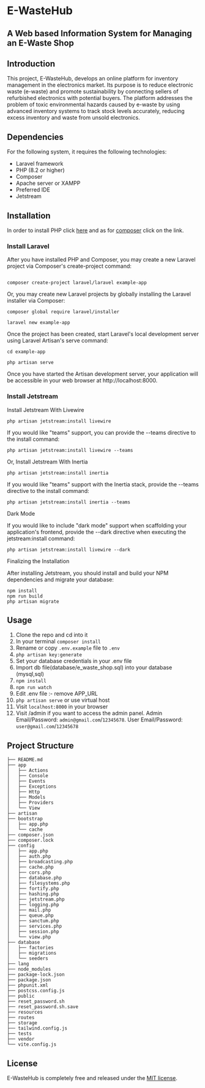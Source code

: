 # E-WasteHub
## A Web based Information System for Managing an E-Waste Shop

## Introduction

This project, E-WasteHub, develops an online platform for inventory management in the electronics market. Its purpose is to reduce electronic waste (e-waste) and promote sustainability by connecting sellers of refurbished electronics with potential buyers. The platform addresses the problem of toxic environmental hazards caused by e-waste by using advanced inventory systems to track stock levels accurately, reducing excess inventory and waste from unsold electronics.

## Dependencies

For the following system, it requires the following technologies:
- Laravel framework
- PHP (8.2 or higher)
- Composer
- Apache server or XAMPP
- Preferred IDE
- Jetstream

## Installation
In order to install PHP click [here](https://www.php.net/downloads) and as for [composer](https://getcomposer.org) click on the link.

### Install Laravel

After you have installed PHP and Composer, you may create a new Laravel project via Composer's create-project command:
```

composer create-project laravel/laravel example-app

```
Or, you may create new Laravel projects by globally installing the Laravel installer via Composer:
```
composer global require laravel/installer
 
laravel new example-app
```
Once the project has been created, start Laravel's local development server using Laravel Artisan's serve command:
```
cd example-app
 
php artisan serve
```
Once you have started the Artisan development server, your application will be accessible in your web browser at http://localhost:8000. 

### Install Jetstream

Install Jetstream With Livewire ​

```
php artisan jetstream:install livewire
```

If you would like "teams" support, you can provide the --teams directive to the install command:

```
php artisan jetstream:install livewire --teams
```

Or, Install Jetstream With Inertia ​

```
php artisan jetstream:install inertia
```

If you would like "teams" support with the Inertia stack, provide the --teams directive to the install command:

```
php artisan jetstream:install inertia --teams
```

Dark Mode ​

If you would like to include "dark mode" support when scaffolding your application's frontend, provide the --dark directive when executing the jetstream:install command:

```
php artisan jetstream:install livewire --dark
```

Finalizing the Installation ​

After installing Jetstream, you should install and build your NPM dependencies and migrate your database:

```
npm install
npm run build
php artisan migrate
```
## Usage
1. Clone the repo and cd into it
2. In your terminal `composer install`
3. Rename or copy `.env.example` file to `.env`
4. `php artisan key:generate`
5. Set your database credentials in your .env file 
6. Import db file(database/e_waste_shop.sql) into your database (mysql,sql)
7. `npm install`
8. `npm run watch`
9. Edit .env file :- remove APP_URL
10. `php artisan serve` or use virtual host
11. Visit `localhost:8000` in your browser
12. Visit /admin if you want to access the admin panel. Admin Email/Password: `admin@gmail.com`/`12345678`. User Email/Password: `user@gmail.com`/`12345678`


## Project Structure

```
├── README.md                           
├── app                                  
│   ├── Actions
│   ├── Console
│   ├── Events
│   ├── Exceptions
│   ├── Http
│   ├── Models
│   ├── Providers
│   └── View
├── artisan
├── bootstrap
│   ├── app.php
│   └── cache
├── composer.json
├── composer.lock
├── config
│   ├── app.php
│   ├── auth.php
│   ├── broadcasting.php
│   ├── cache.php
│   ├── cors.php
│   ├── database.php
│   ├── filesystems.php
│   ├── fortify.php
│   ├── hashing.php
│   ├── jetstream.php
│   ├── logging.php
│   ├── mail.php
│   ├── queue.php
│   ├── sanctum.php
│   ├── services.php
│   ├── session.php
│   └── view.php
├── database
│   ├── factories
│   ├── migrations
│   └── seeders
├── lang
├── node_modules
├── package-lock.json
├── package.json
├── phpunit.xml
├── postcss.config.js
├── public
├── reset_password.sh
├── reset_password.sh.save
├── resources
├── routes
├── storage
├── tailwind.config.js
├── tests
├── vendor
└── vite.config.js
```

## License
E-WasteHub is completely free and released under the [MIT license](https://opensource.org/licenses/MIT).















